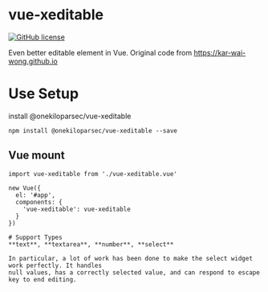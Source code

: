 # vue-xeditable
[![GitHub license](https://img.shields.io/badge/license-MIT-blue.svg?style=flat-square)](https://raw.githubusercontent.com/onekiloparsec/vue-xeditable/master/LICENSE)


Even better editable element in Vue. Original code from https://kar-wai-wong.github.io

# Use Setup

install @onekiloparsec/vue-xeditable
```
npm install @onekiloparsec/vue-xeditable --save
```

## Vue mount
```
import vue-xeditable from './vue-xeditable.vue'

new Vue({
  el: '#app',
  components: {
    'vue-xeditable': vue-xeditable
  }
})

# Support Types
**text**, **textarea**, **number**, **select**

In particular, a lot of work has been done to make the select widget work perfectly. It handles
null values, has a correctly selected value, and can respond to escape key to end editing.
